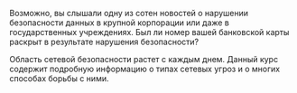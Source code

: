 Возможно, вы слышали одну из сотен новостей о нарушении безопасности данных в крупной корпорации или даже в государственных учреждениях. Был ли номер вашей банковской карты раскрыт в результате нарушения безопасности? 

Область сетевой безопасности растет с каждым днем. Данный курс содержит подробную информацию о типах сетевых угроз и о многих способах борьбы с ними. 
